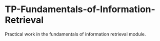 # TP-Fundamentals-of-Information-Retrieval
Practical work in the fundamentals of information retrieval module.
